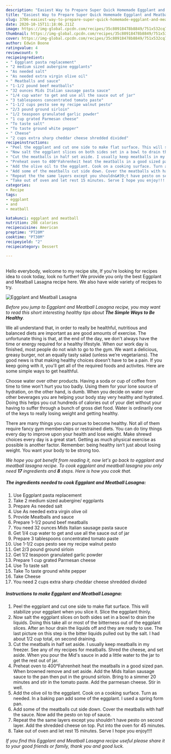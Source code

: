 ```yaml
---
description: "Easiest Way to Prepare Super Quick Homemade Eggplant and Meatball Lasagna"
title: "Easiest Way to Prepare Super Quick Homemade Eggplant and Meatball Lasagna"
slug: 3706-easiest-way-to-prepare-super-quick-homemade-eggplant-and-meatball-lasagna
date: 2020-10-15T11:18:06.211Z
image: https://img-global.cpcdn.com/recipes/35c80918478b8849/751x532cq70/eggplant-and-meatball-lasagna-recipe-main-photo.jpg
thumbnail: https://img-global.cpcdn.com/recipes/35c80918478b8849/751x532cq70/eggplant-and-meatball-lasagna-recipe-main-photo.jpg
cover: https://img-global.cpcdn.com/recipes/35c80918478b8849/751x532cq70/eggplant-and-meatball-lasagna-recipe-main-photo.jpg
author: Edwin Boone
ratingvalue: 4
reviewcount: 9
recipeingredient:
- " Eggplant pasta replacement"
- "2 medium sized aubergine eggplants"
- "As needed salt"
- "As needed extra virgin olive oil"
- " Meatballs and sauce"
- "1-1/2 pound beef meatballs"
- "32 ounces Mids Italian sausage pasta sauce"
- "1/4 cup water to get and use all the sauce out of jar"
- "3 tablespoons concentrated tomato paste"
- "1-1/2 cups pesto see my recipe walnut pesto"
- "2/3 pound ground sirloin"
- "1/2 teaspoon granulated garlic powder"
- "1 cup grated Parmesan cheese"
- "To taste salt"
- "To taste ground white pepper"
- " Cheese"
- "2 cups extra sharp cheddar cheese shredded divided"
recipeinstructions:
- "Peel the eggplant and cut one side to make flat surface. This will stabilize your eggplant when you slice it. Slice the eggplant thinly."
- "Now salt the eggplant slices on both sides set in a bowl to drain the liquids. Doing this take all or most of the bitterness out of the eggplant slices. After an hour drain the liquids off and they are ready to use. The last picture on this step is the bitter liquids pulled out by the salt. I had about 1/2 cup total, on second draining."
- "Cut the meatballs in half set aside. I usually keep meatballs in my freezer. See any of my recipes for meatballs. Shred the cheese, and set aside. When you pour the Mid&#39;s sauce in add a little water to the jar to get the rest out of jar."
- "Preheat oven to 400°Fahrenheit heat the meatballs in a good sized pan. When browned remove and set aside. Add the Mids Italian sausage sauce to the pan then put in the ground sirloin. Bring to a simmer 20 minutes and stir in the tomato paste. Add the parmesan cheese. Stir in well."
- "Add the olive oil to the eggplant. Cook on a cooking surface. Turn as needed. In a baking pan add some of the eggplant. I used a spring form pan."
- "Add some of the meatballs cut side down. Cover the meatballs with half the sauce. Now add the pesto on top of sauce."
- "Repeat the the same layers except you shouldn&#39;t have pesto on second layer. Add the shredded cheese on top. Put into the oven for 45 minutes."
- "Take out of oven and let rest 15 minutes. Serve I hope you enjoy!!!!"
categories:
- Recipe
tags:
- eggplant
- and
- meatball

katakunci: eggplant and meatball 
nutrition: 208 calories
recipecuisine: American
preptime: "PT20M"
cooktime: "PT30M"
recipeyield: "2"
recipecategory: Dessert

---
```

<br>
Hello everybody, welcome to my recipe site, If you're looking for recipes idea to cook today, look no further! We provide you only the best Eggplant and Meatball Lasagna recipe here. We also have wide variety of recipes to try.
<br>


![Eggplant and Meatball Lasagna](https://img-global.cpcdn.com/recipes/35c80918478b8849/751x532cq70/eggplant-and-meatball-lasagna-recipe-main-photo.jpg)

<i>Before you jump to Eggplant and Meatball Lasagna recipe, you may want to read this short interesting healthy tips about <strong>The Simple Ways to Be Healthy</strong>.</i>

We all understand that, in order to really be healthful, nutritious and balanced diets are important as are good amounts of exercise. The unfortunate thing is that, at the end of the day, we don't always have the time or energy required for a healthy lifestyle. When our work day is finished, most people do not wish to go to the gym. We want a delicious, greasy burger, not an equally tasty salad (unless we’re vegetarians). The good news is that making healthy choices doesn’t have to be a pain. If you keep going with it, you'll get all of the required foods and activites. Here are some simple ways to get healthful.

Choose water over other products. Having a soda or cup of coffee from time to time won't hurt you too badly. Using them for your lone source of hydration, on the other hand, is dumb. When you decide on water over other beverages you are helping your body stay very healthy and hydrated. Doing this helps you cut hundreds of calories out of your diet without your having to suffer through a bunch of gross diet food. Water is ordinarily one of the keys to really losing weight and getting healthy.

There are many things you can pursue to become healthy. Not all of them require fancy gym memberships or restrained diets. You can do tiny things every day to improve upon your health and lose weight. Make shrewd choices every day is a great start. Getting as much physical exercise as possible is another factor. Remember: being healthy isn’t just about losing weight. You want your body to be strong too. 


<i>We hope you got benefit from reading it, now let's go back to eggplant and meatball lasagna recipe. To cook eggplant and meatball lasagna you only need <strong>17</strong> ingredients and <strong>8</strong> steps. Here is how you cook that.
</i>

##### The ingredients needed to cook Eggplant and Meatball Lasagna:

1. Use  Eggplant pasta replacement
1. Take 2 medium sized aubergine/ eggplants
1. Prepare As needed salt
1. Use As needed extra virgin olive oil
1. Provide  Meatballs and sauce
1. Prepare 1-1/2 pound beef meatballs
1. You need 32 ounces Mids Italian sausage pasta sauce
1. Get 1/4 cup water to get and use all the sauce out of jar
1. Prepare 3 tablespoons concentrated tomato paste
1. Use 1-1/2 cups pesto see my recipe walnut pesto
1. Get 2/3 pound ground sirloin
1. Get 1/2 teaspoon granulated garlic powder
1. Prepare 1 cup grated Parmesan cheese
1. Use To taste salt
1. Take To taste ground white pepper
1. Take  Cheese
1. You need 2 cups extra sharp cheddar cheese shredded divided


##### Instructions to make Eggplant and Meatball Lasagna:

1. Peel the eggplant and cut one side to make flat surface. This will stabilize your eggplant when you slice it. Slice the eggplant thinly.
1. Now salt the eggplant slices on both sides set in a bowl to drain the liquids. Doing this take all or most of the bitterness out of the eggplant slices. After an hour drain the liquids off and they are ready to use. The last picture on this step is the bitter liquids pulled out by the salt. I had about 1/2 cup total, on second draining.
1. Cut the meatballs in half set aside. I usually keep meatballs in my freezer. See any of my recipes for meatballs. Shred the cheese, and set aside. When you pour the Mid&#39;s sauce in add a little water to the jar to get the rest out of jar.
1. Preheat oven to 400°Fahrenheit heat the meatballs in a good sized pan. When browned remove and set aside. Add the Mids Italian sausage sauce to the pan then put in the ground sirloin. Bring to a simmer 20 minutes and stir in the tomato paste. Add the parmesan cheese. Stir in well.
1. Add the olive oil to the eggplant. Cook on a cooking surface. Turn as needed. In a baking pan add some of the eggplant. I used a spring form pan.
1. Add some of the meatballs cut side down. Cover the meatballs with half the sauce. Now add the pesto on top of sauce.
1. Repeat the the same layers except you shouldn&#39;t have pesto on second layer. Add the shredded cheese on top. Put into the oven for 45 minutes.
1. Take out of oven and let rest 15 minutes. Serve I hope you enjoy!!!!


<i>If you find this Eggplant and Meatball Lasagna recipe useful please share it to your good friends or family, thank you and good luck.</i>
